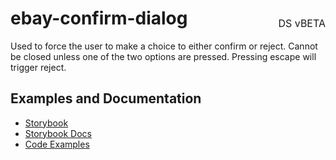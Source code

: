 <h1 style='display: flex; justify-content: space-between; align-items: center;'>
    <span>
        ebay-confirm-dialog
    </span>
    <span style='font-weight: normal; font-size: medium; margin-bottom: -15px;'>
        DS vBETA
    </span>
</h1>

Used to force the user to make a choice to either confirm or reject. Cannot be closed unless one of the two options are pressed. Pressing escape will trigger reject.

## Examples and Documentation

- [Storybook](https://ebay.github.io/ebayui-core/?path=/story/dialogs-ebay-confirm-dialog)
- [Storybook Docs](https://ebay.github.io/ebayui-core/?path=/docs/dialogs-ebay-confirm-dialog)
- [Code Examples](https://github.com/eBay/ebayui-core/tree/master/src/components/ebay-confirm-dialog/examples)
